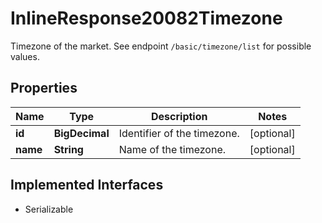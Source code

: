 

# InlineResponse20082Timezone

Timezone of the market. See endpoint `/basic/timezone/list` for possible values.

## Properties

Name | Type | Description | Notes
------------ | ------------- | ------------- | -------------
**id** | **BigDecimal** | Identifier of the timezone. |  [optional]
**name** | **String** | Name of the timezone. |  [optional]


## Implemented Interfaces

* Serializable


